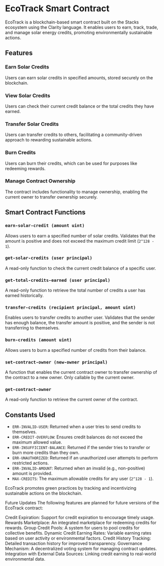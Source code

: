 # EcoTrack Smart Contract

EcoTrack is a blockchain-based smart contract built on the Stacks ecosystem using the Clarity language. It enables users to earn, track, trade, and manage solar energy credits, promoting environmentally sustainable actions.

## Features

### Earn Solar Credits
Users can earn solar credits in specified amounts, stored securely on the blockchain.

### View Solar Credits
Users can check their current credit balance or the total credits they have earned.

### Transfer Solar Credits
Users can transfer credits to others, facilitating a community-driven approach to rewarding sustainable actions.

### Burn Credits
Users can burn their credits, which can be used for purposes like redeeming rewards.

### Manage Contract Ownership
The contract includes functionality to manage ownership, enabling the current owner to transfer ownership securely.

## Smart Contract Functions

### `earn-solar-credit (amount uint)`
Allows users to earn a specified number of solar credits. Validates that the amount is positive and does not exceed the maximum credit limit (`2^128 - 1`).

### `get-solar-credits (user principal)`
A read-only function to check the current credit balance of a specific user.

### `get-total-credits-earned (user principal)`
A read-only function to retrieve the total number of credits a user has earned historically.

### `transfer-credits (recipient principal, amount uint)`
Enables users to transfer credits to another user. Validates that the sender has enough balance, the transfer amount is positive, and the sender is not transferring to themselves.

### `burn-credits (amount uint)`
Allows users to burn a specified number of credits from their balance.

### `set-contract-owner (new-owner principal)`
A function that enables the current contract owner to transfer ownership of the contract to a new owner. Only callable by the current owner.

### `get-contract-owner`
A read-only function to retrieve the current owner of the contract.

## Constants Used
- `ERR-INVALID-USER`: Returned when a user tries to send credits to themselves.
- `ERR-CREDIT-OVERFLOW`: Ensures credit balances do not exceed the maximum allowed value.
- `ERR-INSUFFICIENT-BALANCE`: Returned if the sender tries to transfer or burn more credits than they own.
- `ERR-UNAUTHORIZED`: Returned if an unauthorized user attempts to perform restricted actions.
- `ERR-INVALID-AMOUNT`: Returned when an invalid (e.g., non-positive) amount is provided.
- `MAX-CREDITS`: The maximum allowable credits for any user (`2^128 - 1`).

EcoTrack promotes green practices by tracking and incentivizing sustainable actions on the blockchain.

Future Updates
The following features are planned for future versions of the EcoTrack contract:

Credit Expiration: Support for credit expiration to encourage timely usage.
Rewards Marketplace: An integrated marketplace for redeeming credits for rewards.
Group Credit Pools: A system for users to pool credits for collective benefits.
Dynamic Credit Earning Rates: Variable earning rates based on user activity or environmental factors.
Credit History Tracking: Detailed transaction history for improved transparency.
Governance Mechanism: A decentralized voting system for managing contract updates.
Integration with External Data Sources: Linking credit earning to real-world environmental data.
